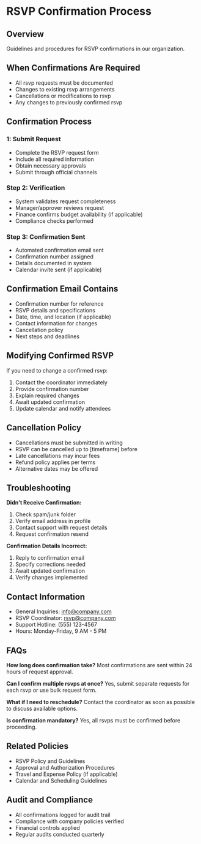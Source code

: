 # RSVP Confirmation Process

## Overview
Guidelines and procedures for RSVP confirmations in our organization.

## When Confirmations Are Required
- All rsvp requests must be documented
- Changes to existing rsvp arrangements
- Cancellations or modifications to rsvp
- Any changes to previously confirmed rsvp

## Confirmation Process

###  1: Submit Request
- Complete the RSVP request form
- Include all required information
- Obtain necessary approvals
- Submit through official channels

### Step 2: Verification
- System validates request completeness
- Manager/approver reviews request
- Finance confirms budget availability (if applicable)
- Compliance checks performed

### Step 3: Confirmation Sent
- Automated confirmation email sent
- Confirmation number assigned
- Details documented in system
- Calendar invite sent (if applicable)

## Confirmation Email Contains
- Confirmation number for reference
- RSVP details and specifications
- Date, time, and location (if applicable)
- Contact information for changes
- Cancellation policy
- Next steps and deadlines

## Modifying Confirmed RSVP
If you need to change a confirmed rsvp:
1. Contact the coordinator immediately
2. Provide confirmation number
3. Explain required changes
4. Await updated confirmation
5. Update calendar and notify attendees

## Cancellation Policy
- Cancellations must be submitted in writing
- RSVP can be cancelled up to [timeframe] before
- Late cancellations may incur fees
- Refund policy applies per terms
- Alternative dates may be offered

## Troubleshooting

**Didn't Receive Confirmation:**
1. Check spam/junk folder
2. Verify email address in profile
3. Contact support with request details
4. Request confirmation resend

**Confirmation Details Incorrect:**
1. Reply to confirmation email
2. Specify corrections needed
3. Await updated confirmation
4. Verify changes implemented

## Contact Information
- General Inquiries: info@company.com
- RSVP Coordinator: rsvp@company.com
- Support Hotline: (555) 123-4567
- Hours: Monday-Friday, 9 AM - 5 PM

## FAQs

**How long does confirmation take?**
Most confirmations are sent within 24 hours of request approval.

**Can I confirm multiple rsvps at once?**
Yes, submit separate requests for each rsvp or use bulk request form.

**What if I need to reschedule?**
Contact the coordinator as soon as possible to discuss available options.

**Is confirmation mandatory?**
Yes, all rsvps must be confirmed before proceeding.

## Related Policies
- RSVP Policy and Guidelines
- Approval and Authorization Procedures
- Travel and Expense Policy (if applicable)
- Calendar and Scheduling Guidelines

## Audit and Compliance
- All confirmations logged for audit trail
- Compliance with company policies verified
- Financial controls applied
- Regular audits conducted quarterly

